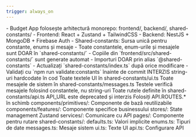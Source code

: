 ```yaml
---
trigger: always_on
---
```


<structure>
- Budget App folosește arhitectură monorepo: frontend/, backend/, shared-constants/
- Frontend: React + Zustand + TailwindCSS
- Backend: NestJS + MongoDB + Firebase Auth
- Shared-constants: Sursa unică pentru constante, enums și mesaje
</structure>
<source_of_truth>
- Toate constantele, enum-urile și mesajele sunt DOAR în `shared-constants/`
- Copiile din `frontend/src/shared-constants/` sunt generate automat
- Importuri DOAR prin alias `@shared-constants`
- Actualizați `shared-constants/index.ts` după orice modificare
- Validați cu `npm run validate:constants` înainte de commit
</source_of_truth>
<text_and_messages>
INTERZIS string-uri hardcodate în cod
Toate textele UI în shared-constants/ui.ts
Toate mesajele de sistem în shared-constants/messages.ts
Testele verifică mesajele folosind constantele, nu string-uri
</text_and_messages>
<api_routes>
Toate rutele definite în shared-constants/api.ts
API_URL este deprecated și interzis
Folosiți API.ROUTES.* în schimb
</api_routes>
<directory_structure>
components/primitives/: Componente de bază reutilizabile
components/features/: Componente specifice businessului
stores/: State management Zustand
services/: Comunicare cu API
pages/: Componente pentru rutare
shared-constants/:
defaults.ts: Valori implicite
enums.ts: Tipuri de date
messages.ts: Mesaje sistem
ui.ts: Texte UI
api.ts: Configurare API
</directory_structure>